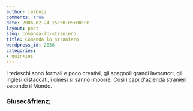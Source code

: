 ```yaml
---
author: leibniz
comments: true
date: 2006-02-24 15:50:05+00:00
layout: post
slug: comanda-lo-straniero
title: Comanda lo straniero
wordpress_id: 2056
categories:
- quirkies
---
```


I tedeschi sono formali e poco creativi, gli spagnoli grandi lavoratori, gli inglesi distaccati, i cinesi si sanno imporre. Così [i capi d'azienda stranieri](http://www.giusec.net/archives/2006/02/se_e_il_capo_e.html) secondo il Mondo.


### Giusec&frienz;
